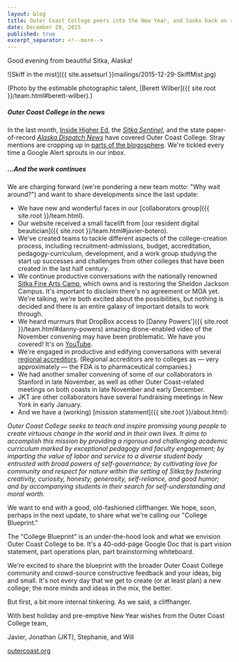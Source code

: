 ```yaml
---
layout: blog
title: Outer Coast College peers into the New Year, and looks back on recent past
date: December 29, 2015
published: true
excerpt_separator: <!--more-->
---
```


Good evening from beautiful Sitka, Alaska!

![Skiff in the mist]({{ site.assetsurl }}mailings/2015-12-29-SkiffMist.jpg)

(Photo by the estimable photographic talent, [Berett Wilber]({{ site.root }}/team.html#berett-wilber).)​

##### Outer Coast College in the news

In the last month, [Inside Higher Ed](https://www.insidehighered.com/news/2015/12/11/outer-coast-college-seeks-replicate-deep-springs-success), the [_Sitka Sentinel_](http://sitkasentinel.com/7/2012-05-10-22-08-10/local-news/9434-group-targets-sj-campus-for-new-college), and the state paper-of-record [_Alaska Dispatch News_](http://www.adn.com/article/20151217/lawmaker-plans-new-unusual-private-college-sitka) have covered Outer Coast College. Stray mentions are cropping up in [parts of the blogosphere](http://www.yesandyes.org/2015/12/web-time-wasters-71.html). We're tickled every time a Google Alert sprouts in our inbox.

<!--more-->

##### ...And the work continues

We are charging forward (we're pondering a new team motto: "Why wait around?") and want to share developments since the last update:

- We have new and wonderful faces in our [collaborators group]({{ site.root }}/team.html).
- Our website received a small facelift from [our resident digital beautician]({{ site.root }}/team.html#javier-botero).
- We've created teams to tackle different aspects of the college-creation process, including recruitment-admissions, budget, accreditation, pedagogy-curriculum, development, and a work group studying the start up successes and challenges from other colleges that have been created in the last half century.
- We continue productive conversations with the nationally renowned [Sitka Fine Arts Camp](http://fineartscamp.org/), which owns and is restoring the Sheldon Jackson Campus. It's important to disclaim there's no agreement or MOA yet. We're talking, we're both excited about the possibilities, but nothing is decided and there is an entire galaxy of important details to work through.
- We heard murmurs that DropBox access to [Danny Powers']({{ site.root }}/team.html#danny-powers) amazing drone-enabled video of the November convening may have been problematic. We have you covered! It's on [YouTube](https://www.youtube.com/watch?v=bUrErrNVjXc&feature=youtu.be).
- We're engaged in productive and edifying conversations with several [regional accreditors](https://en.wikipedia.org/wiki/Regional_accreditation). (Regional accreditors are to colleges as — very approximately — the FDA is to pharmaceutical companies.)
- We had another smaller convening of some of our collaborators in Stanford in late November, as well as other Outer Coast-related meetings on both coasts in late November and early December.
- JKT are other collaborators have several fundraising meetings in New York in early January.
- And we have a (working) [mission statement]({{ site.root }}/about.html):

_Outer Coast College seeks to teach and inspire promising young people to create virtuous change in the world and in their own lives. It aims to accomplish this mission by providing a rigorous and challenging academic curriculum marked by exceptional pedagogy and faculty engagement; by imparting the value of labor and service to a diverse student body entrusted with broad powers of self-governance; by cultivating love for community and respect for nature within the setting of Sitka;by fostering creativity, curiosity, honesty, generosity, self-reliance, and good humor; and by accompanying students in their search for self-understanding and moral worth._

We want to end with a good, old-fashioned cliffhanger. We hope, soon, perhaps in the next update, to share what we're calling our "College Blueprint."

The "College Blueprint" is an under-the-hood look and what we envision Outer Coast College to be. It's a 40-odd-page Google Doc that is part vision statement, part operations plan, part brainstorming whiteboard.

We're excited to share the blueprint with the broader Outer Coast College community and crowd-source constructive feedback and your ideas, big and small. It's not every day that we get to create (or at least plan) a new college; the more minds and ideas in the mix, the better.

But first, a bit more internal tinkering. As we said, a cliffhanger.

With best holiday and pre-emptive New Year wishes from the Outer Coast College team,

Javier, Jonathan (JKT), Stephanie, and Will

[outercoast.org](http://outercoast.org)
